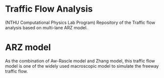 # Traffic Flow Analysis
(NTHU Computational Physics Lab Program)
Repository of the Traffic flow analysis based on multi-lane ARZ model.
# ARZ model
As the combination of Aw-Rascle model and Zhang model, this traffic flow model is one of the widely used macroscopic model to simulate the freeway traffic flow.
